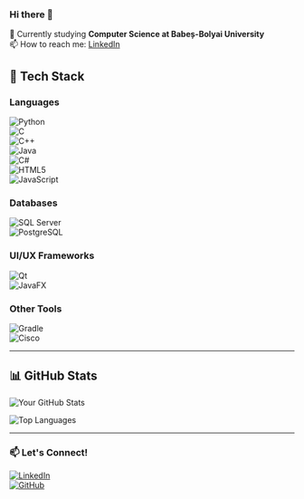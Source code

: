 ### Hi there 👋  
 
🌱 Currently studying **Computer Science at Babeș-Bolyai University**  
📫 How to reach me: [LinkedIn](https://www.linkedin.com/)  

## 🚀 Tech Stack  

### **Languages**  
![Python](https://img.shields.io/badge/Python-3776AB?style=for-the-badge&logo=python&logoColor=white)  
![C](https://img.shields.io/badge/C-00599C?style=for-the-badge&logo=c&logoColor=white)  
![C++](https://img.shields.io/badge/C++-00599C?style=for-the-badge&logo=cplusplus&logoColor=white)  
![Java](https://img.shields.io/badge/Java-ED8B00?style=for-the-badge&logo=openjdk&logoColor=white)  
![C#](https://img.shields.io/badge/C%23-239120?style=for-the-badge&logo=csharp&logoColor=white)  
![HTML5](https://img.shields.io/badge/HTML5-E34F26?style=for-the-badge&logo=html5&logoColor=white)  
![JavaScript](https://img.shields.io/badge/JavaScript-F7DF1E?style=for-the-badge&logo=javascript&logoColor=black)  

### **Databases**   
![SQL Server](https://img.shields.io/badge/SQL%20Server-CC2927?style=for-the-badge&logo=microsoft%20sql%20server&logoColor=white)  
![PostgreSQL](https://img.shields.io/badge/PostgreSQL-336791?style=for-the-badge&logo=postgresql&logoColor=white)   

### **UI/UX Frameworks**  
![Qt](https://img.shields.io/badge/Qt-41CD52?style=for-the-badge&logo=qt&logoColor=white)  
![JavaFX](https://img.shields.io/badge/JavaFX-007396?style=for-the-badge&logo=openjdk&logoColor=white)  


### **Other Tools**   
![Gradle](https://img.shields.io/badge/Gradle-02303A?style=for-the-badge&logo=gradle&logoColor=white)  
![Cisco](https://img.shields.io/badge/Cisco-1BA0D7?style=for-the-badge&logo=cisco&logoColor=white)  

---

## 📊 GitHub Stats  
![Your GitHub Stats](https://github-readme-stats.vercel.app/api?username=your-github-username&show_icons=true&theme=radical)  

![Top Languages](https://github-readme-stats.vercel.app/api/top-langs/?username=your-github-username&layout=compact&theme=radical)  

---

### 📫 **Let's Connect!**  
[![LinkedIn](https://img.shields.io/badge/LinkedIn-0077B5?style=for-the-badge&logo=linkedin&logoColor=white)](https://www.linkedin.com/)  
[![GitHub](https://img.shields.io/badge/GitHub-181717?style=for-the-badge&logo=github&logoColor=white)](https://github.com/your-github-username)  

